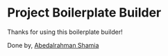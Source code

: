 # Project Boilerplate Builder

Thanks for using this boilerplate builder!

Done by, [Abedalrahman Shamia](https://github.com/abedshamia)
